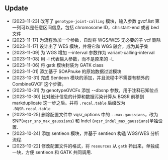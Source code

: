 ## Update

- [2023-11-23] 改写了 `genotype-joint-calling` 模块，输入参数 gvcf.list 第一列可以是任意区间信息，包括 chromosome ID，chr:start-end 或者 bed 文件
- [2023-11-17] 为流程添加一个参数，自动将 WGS/WES 无必要的子 vcf 删除
- [2023-11-17] 设计出了 WES 模块，并将它和 WGS 融合，成为其子集
- [2023-11-09] 为 WGS 增加 --interval 参数作为 variant-calling-interval 
- [2023-11-08] 用 -I 代表输入参数，而不是原来的 -L
- [2023-11-06] 将 gatk 模块封装为 GATK class
- [2023-11-01] 添加基于 SOAPnuke 的原始数据过滤模块
- [2023-10-31] 完成 Sentieon 模块的添加，并且流程中不需要有额外的 CombineGVCF 这个步骤。
- [2023-10-31] 为 genotypeGVCFs 添加 --dbsnp 参数，用于注释已知位点
- [2023-10-30] 比对统计信息的计算和数据污染计算从 BQSR 前移到 markduplicate 这一步之后。并将 `.recal.table` 后缀改为 `.BQSR.recal.table`
- [2023-10-25] 删除配置文件中 vqsr_options 中的 `--max-gaussians`，改为 SNP(`vqsr_snp_max_gaussians`) 和 Indel (`vqsr_indel_max_gaussians`)单独设置.
- [2023-10-24] 添加 sentieon 模块，并基于 sentieon 构造 WGS/WES 分析流程.
- [2023-10-22] 修改配置文件的格式，将 `resources` 从 `gatk` 拎出来，单独成一块，方便 sentieon 和 GATK 共同调用.  
